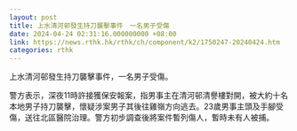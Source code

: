 ```yaml
---
layout: post
title: 上水清河邨發生持刀襲擊事件　一名男子受傷
date: 2024-04-24 02:31:16.000000000 +08:00
link: https://news.rthk.hk/rthk/ch/component/k2/1750247-20240424.htm
categories: rthk
---
```


上水清河邨發生持刀襲擊事件，一名男子受傷。

警方表示，深夜11時許接獲保安報案，指男事主在清河邨清譽樓對開，被大約十名本地男子持刀襲擊，懷疑涉案男子其後往雞嶺方向逃去。23歲男事主頭及手腳受傷，送往北區醫院治理。警方初步調查後將案件暫列傷人，暫時未有人被捕。
